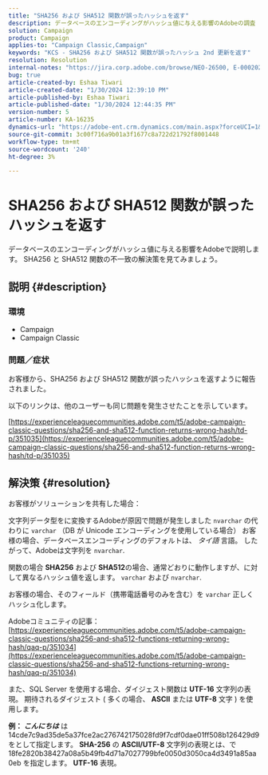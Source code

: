 ```yaml
---
title: "SHA256 および SHA512 関数が誤ったハッシュを返す"
description: データベースのエンコーディングがハッシュ値に与える影響のAdobeの調査
solution: Campaign
product: Campaign
applies-to: "Campaign Classic,Campaign"
keywords: "KCS - SHA256 および SHA512 関数が誤ったハッシュ 2nd 更新を返す"
resolution: Resolution
internal-notes: "https://jira.corp.adobe.com/browse/NEO-26500, E-000202021, E-000148142"
bug: true
article-created-by: Eshaa Tiwari
article-created-date: "1/30/2024 12:39:10 PM"
article-published-by: Eshaa Tiwari
article-published-date: "1/30/2024 12:44:35 PM"
version-number: 5
article-number: KA-16235
dynamics-url: "https://adobe-ent.crm.dynamics.com/main.aspx?forceUCI=1&pagetype=entityrecord&etn=knowledgearticle&id=76bac78d-6cbf-ee11-9079-6045bd006268"
source-git-commit: 3c00f716a9b01a3f1677c8a722d21792f8001448
workflow-type: tm+mt
source-wordcount: '240'
ht-degree: 3%

---
```


# SHA256 および SHA512 関数が誤ったハッシュを返す


データベースのエンコーディングがハッシュ値に与える影響をAdobeで説明します。 SHA256 と SHA512 関数の不一致の解決策を見てみましょう。

## 説明 {#description}


### <b>環境</b>

- Campaign
- Campaign Classic


### <b>問題／症状</b>

お客様から、SHA256 および SHA512 関数が誤ったハッシュを返すように報告されました。

以下のリンクは、他のユーザーも同じ問題を発生させたことを示しています。

[https://experienceleaguecommunities.adobe.com/t5/adobe-campaign-classic-questions/sha256-and-sha512-function-returns-wrong-hash/td-p/351035](https://experienceleaguecommunities.adobe.com/t5/adobe-campaign-classic-questions/sha256-and-sha512-function-returns-wrong-hash/td-p/351035)




## 解決策 {#resolution}


お客様がソリューションを共有した場合：

文字列データ型をに変換するAdobeが原因で問題が発生しました `nvarchar` の代わりに `varchar` （DB が Unicode エンコーディングを使用している場合） お客様の場合、データベースエンコーディングのデフォルトは、 *タイ語* 言語。 したがって、Adobeは文字列を `nvarchar`.

関数の場合 <b>SHA256</b> および <b>SHA512</b>の場合、通常どおりに動作しますが、に対して異なるハッシュ値を返します。 `varchar` および `nvarchar`.

お客様の場合、そのフィールド（携帯電話番号のみを含む）を `varchar` 正しくハッシュ化します。

Adobeコミュニティの記事：
[https://experienceleaguecommunities.adobe.com/t5/adobe-campaign-classic-questions/sha256-and-sha512-functions-returning-wrong-hash/qaq-p/351034](https://experienceleaguecommunities.adobe.com/t5/adobe-campaign-classic-questions/sha256-and-sha512-functions-returning-wrong-hash/qaq-p/351034)

また、SQL Server を使用する場合、ダイジェスト関数は <b>UTF-16</b> 文字列の表現。 期待されるダイジェスト ( 多くの場合、 <b>ASCII</b> または <b>UTF-8</b> 文字 ) を使用します。

<b>例： *こんにちは</b>* は 14cde7c9ad35de5a37fce2ac276742175028fd9f7cdf0dae01ff508b126429d9 をとして指定します。 <b>SHA-256</b> の <b>ASCII/UTF-8</b> 文字列の表現とは、で 18fe2820b38427a08a5b49fb4d71a7027799bfe0050d3050ca4d3491a85aa0eb を指定します。 <b>UTF-16</b> 表現。
